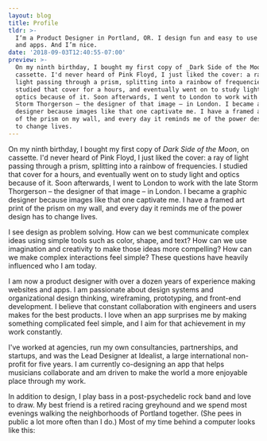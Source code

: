 ```yaml
---
layout: blog
title: Profile
tldr: >-
  I‘m a Product Designer in Portland, OR. I design fun and easy to use websites
  and apps. And I’m nice.
date: '2018-09-03T12:40:55-07:00'
preview: >-
  On my ninth birthday, I bought my first copy of _Dark Side of the Moon_, on
  cassette. I'd never heard of Pink Floyd, I just liked the cover: a ray of
  light passing through a prism, splitting into a rainbow of frequencies. I
  studied that cover for a hours, and eventually went on to study light and
  optics because of it. Soon afterwards, I went to London to work with the late
  Storm Thorgerson – the designer of that image – in London. I became a graphic
  designer because images like that one captivate me. I have a framed art print
  of the prism on my wall, and every day it reminds me of the power design has
  to change lives.
---
```

On my ninth birthday, I bought my first copy of _Dark Side of the Moon_, on cassette. I'd never heard of Pink Floyd, I just liked the cover: a ray of light passing through a prism, splitting into a rainbow of frequencies. I studied that cover for a hours, and eventually went on to study light and optics because of it. Soon afterwards, I went to London to work with the late Storm Thorgerson – the designer of that image – in London. I became a graphic designer because images like that one captivate me. I have a framed art print of the prism on my wall, and every day it reminds me of the power design has to change lives.

I see design as problem solving. How can we best communicate complex ideas using simple tools such as color, shape, and text? How can we use imagination and creativity to make those ideas more compelling? How can we make complex interactions feel simple? These questions have heavily influenced who I am today. 

I am now a product designer with over a dozen years of experience making websites and apps. I am passionate about design systems and organizational design thinking, wireframing, prototyping, and front-end development. I believe that constant collaboration with engineers and users makes for the best products. I love when an app surprises me by making something complicated feel simple, and I aim for that achievement in my work constantly.

I've worked at agencies, run my own consultancies, partnerships, and startups, and was the Lead Designer at Idealist, a large international non-profit for five years. I am currently co-designing an app that helps musicians collaborate and am driven to make the world a more enjoyable place through my work.

In addition to design, I play bass in a post-psychedelic rock band and love to draw. My best friend is a retired racing greyhound and we spend most evenings walking the neighborhoods of Portland together. (She pees in public a lot more often than I do.) Most of my time behind a computer looks like this:
